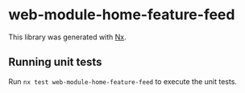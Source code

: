 # web-module-home-feature-feed

This library was generated with [Nx](https://nx.dev).

## Running unit tests

Run `nx test web-module-home-feature-feed` to execute the unit tests.

